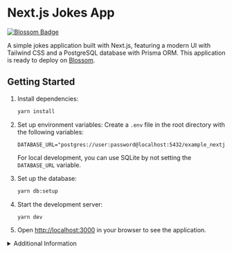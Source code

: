 # Next.js Jokes App

[![Blossom Badge](https://img.boltops.com/images/blossom/logos/blossom-readme.png)](https://blossom-cloud.com)

A simple jokes application built with Next.js, featuring a modern UI with Tailwind CSS and a PostgreSQL database with Prisma ORM. This application is ready to deploy on [Blossom](https://blossom-cloud.com).

## Getting Started

1. Install dependencies:
   ```bash
   yarn install
   ```

2. Set up environment variables:
   Create a `.env` file in the root directory with the following variables:
   ```
   DATABASE_URL="postgres://user:password@localhost:5432/example_nextjs_dev"
   ```
   For local development, you can use SQLite by not setting the `DATABASE_URL` variable.

3. Set up the database:
   ```bash
   yarn db:setup
   ```

4. Start the development server:
   ```bash
   yarn dev
   ```

5. Open [http://localhost:3000](http://localhost:3000) in your browser to see the application.

<details>
<summary>Additional Information</summary>

## Features

- Modern UI with Tailwind CSS
- PostgreSQL database with Prisma ORM
- Server-side rendering with Next.js
- Ready to deploy on Blossom

## Available Scripts

- `yarn dev` - Start the development server
- `yarn build` - Build the application for production
- `yarn start` - Start the production server
- `yarn lint` - Run ESLint to check for code issues
- `yarn db:setup` - Set up the database (run migrations and seed data)

## Project Structure

```
nodejs-nextjs/
├── app/                  # Next.js app directory
│   ├── globals.css      # Global styles
│   ├── layout.tsx       # Root layout
│   ├── page.tsx         # Home page
│   ├── error.tsx        # Error page
│   ├── loading.tsx      # Loading page
│   ├── not-found.tsx    # 404 page
│   ├── random/          # Random joke page
│   └── jokes/           # Jokes pages
├── lib/                  # Utility functions and shared code
├── prisma/              # Prisma schema and migrations
├── public/              # Static files
└── scripts/             # Database setup and seeding scripts
```

</details>